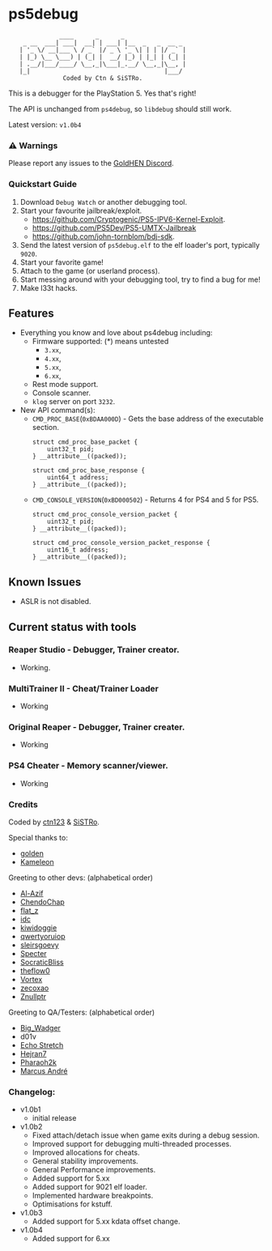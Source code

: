 # ps5debug
```
              ____      _      _
    _ __  ___| ___|  __| | ___| |__  _   _  __ _
   | '_ \/ __|___ \ / _` |/ _ \ '_ \| | | |/ _` |
   | |_) \__ \___) | (_| |  __/ |_) | |_| | (_| |
   | .__/|___/____/ \__,_|\___|_.__/ \__,_|\__, |
   |_|                                     |___/
               Coded by Ctn & SiSTRo.

```

This is a debugger for the PlayStation 5. Yes that's right!

The API is unchanged from `ps4debug`, so `libdebug` should still work.

Latest version: `v1.0b4`

### :warning: Warnings

Please report any issues to the [GoldHEN Discord](https://discord.gg/pR5NTEVBGt).

### Quickstart Guide
1. Download `Debug Watch` or another debugging tool.
1. Start your favourite jailbreak/exploit.
   - https://github.com/Cryptogenic/PS5-IPV6-Kernel-Exploit.
   - https://github.com/PS5Dev/PS5-UMTX-Jailbreak
   - https://github.com/john-tornblom/bdj-sdk.
1. Send the latest version of `ps5debug.elf` to the elf loader's port, typically `9020`.
1. Start your favorite game!
1. Attach to the game (or userland process).
1. Start messing around with your debugging tool, try to find a bug for me!
1. Make l33t hacks.

## Features

- Everything you know and love about ps4debug including:
  - Firmware supported: (*) means untested
    - `3.xx`,
    - `4.xx`,
    - `5.xx`,
    - `6.xx`,
  - Rest mode support.
  - Console scanner.
  - `klog` server on port `3232`.
- New API command(s):
  - `CMD_PROC_BASE`(`0xBDAA000D`) - Gets the base address of the executable section.
    ```
    struct cmd_proc_base_packet {
        uint32_t pid;
    } __attribute__((packed));

    struct cmd_proc_base_response {
        uint64_t address;
    } __attribute__((packed));
    ```
  - `CMD_CONSOLE_VERSION`(`0xBD000502`) - Returns 4 for PS4 and 5 for PS5.
    ```
    struct cmd_proc_console_version_packet {
        uint32_t pid;
    } __attribute__((packed));

    struct cmd_proc_console_version_packet_response {
        uint16_t address;
    } __attribute__((packed));
    ```

## Known Issues

- ASLR is not disabled.


## Current status with tools

### Reaper Studio - Debugger, Trainer creator.
- Working.

### MultiTrainer II - Cheat/Trainer Loader
- Working

### Original Reaper - Debugger, Trainer creater.
- Working

### PS4 Cheater - Memory scanner/viewer.
- Working

### Credits

Coded by [ctn123](https://github.com/ctn123) & [SiSTRo](https://github.com/SiSTR0).

Special thanks to:
- [golden](https://github.com/jogolden)
- [Kameleon](https://github.com/kmeps4)

Greeting to other devs: (alphabetical order)
- [Al-Azif](https://github.com/Al-Azif)
- [ChendoChap](https://github.com/ChendoChap)
- [flat_z](https://github.com/flatz)
- [idc](https://github.com/idc)
- [kiwidoggie](https://github.com/kiwidoggie)
- [qwertyoruiop](https://twitter.com/qwertyoruiopz)
- [sleirsgoevy](https://github.com/sleirsgoevy)
- [Specter](https://github.com/Cryptogenic)
- [SocraticBliss](https://github.com/SocraticBliss)
- [theflow0](https://github.com/TheOfficialFloW)
- [Vortex](https://github.com/xvortex)
- [zecoxao](https://twitter.com/notzecoxao)
- [Znullptr](https://github.com/dmiller423)

Greeting to QA/Testers: (alphabetical order)
- [Big_Wadger](https://twitter.com/big_wadger)
- d01v
- [Echo Stretch](https://twitter.com/StretchEcho)
- [Hejran7](https://www.youtube.com/@BabaAlloush)
- [Pharaoh2k](https://github.com/Pharaoh2k)
- [Marcus André](https://github.com/marcussacana)

### Changelog:
- v1.0b1
  - initial release
- v1.0b2
  - Fixed attach/detach issue when game exits during a debug session.
  - Improved support for debugging multi-threaded processes.
  - Improved allocations for cheats.
  - General stability improvements.
  - General Performance improvements.
  - Added support for 5.xx
  - Added support for 9021 elf loader.
  - Implemented hardware breakpoints.
  - Optimisations for kstuff.
- v1.0b3
  - Added support for 5.xx kdata offset change.
- v1.0b4
  - Added support for 6.xx
